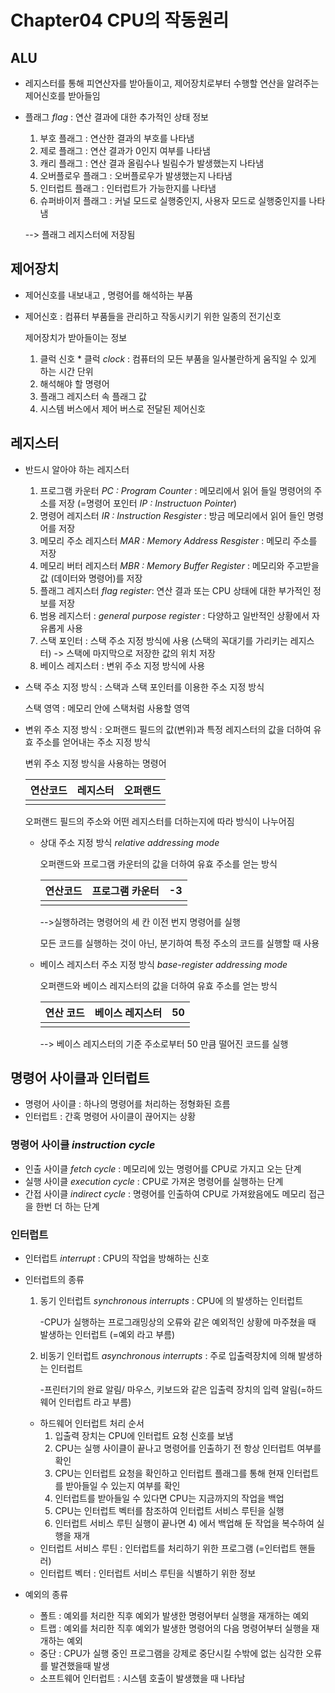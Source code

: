 # Chapter04 CPU의 작동원리

## ALU

- 레지스터를 통해 피연산자를 받아들이고, 제어장치로부터 수행할 연산을 알려주는 제어신호를 받아들임

- 플래그 *flag* : 연산 결과에 대한 추가적인 상태 정보

  1. 부호 플래그 : 연산한 결과의 부호를 나타냄
  2. 제로 플래그 : 연산 결과가 0인지 여부를 나타냄
  3. 캐리 플래그 : 연산 결과 올림수나 빌림수가 발생했는지 나타냄
  4. 오버플로우 플래그 : 오버플로우가 발생했는지 나타냄
  5. 인터럽트 플래그 : 인터럽트가 가능한지를 나타냄
  6. 슈퍼바이저 플래그 : 커널 모드로 실행중인지, 사용자 모드로 실행중인지를 나타냄

  --> 플래그 레지스터에 저장됨

## 제어장치

- 제어신호를 내보내고 , 명령어를 해석하는 부품

- 제어신호 : 컴퓨터 부품들을 관리하고 작동시키기 위한 일종의 전기신호

  제어장치가 받아들이는 정보

  1. 클럭 신호 * 클럭 *clock* : 컴퓨터의 모든 부품을 일사불란하게 움직일 수 있게 하는 시간 단위
  2. 해석해야 할 명령어
  3. 플래그 레지스터 속 플래그 값
  4. 시스템 버스에서 제어 버스로 전달된 제어신호

## 레지스터

- 반드시 알아야 하는 레지스터

  1. 프로그램 카운터 *PC : Program Counter* : 메모리에서 읽어 들일 명령어의 주소를 저장 (=명령어 포인터 *IP : Instructuon Pointer*)
  2. 명령어 레지스터 *IR : Instruction Resgister* : 방금 메모리에서 읽어 들인 명령어를 저장
  3. 메모리 주소 레지스터 *MAR : Memory Address Resgister* : 메모리 주소를 저장
  4. 메모리 버터 레지스터 *MBR : Memory Buffer Register* : 메모리와 주고받을 값 (데이터와 명령어)를 저장
  5. 플래그 레지스터 *flag register*: 연산 결과 또는 CPU 상태에 대한 부가적인 정보를 저장
  6. 범용 레지스터 : *general purpose register* : 다양하고 일반적인 상황에서 자유롭게 사용
  7. 스택 포인터 : 스택 주소 지정 방식에 사용 (스택의 꼭대기를 가리키는 레지스터) -> 스택에 마지막으로 저장한 값의 위치 저장
  8. 베이스 레지스터 : 변위 주소 지정 방식에 사용

- 스택 주소 지정 방식 : 스택과 스택 포인터를 이용한 주소 지정 방식

  스택 영역 : 메모리 안에 스택처럼 사용할 영역

- 변위 주소 지정 방식 : 오퍼랜드 필드의 값(변위)과 특정 레지스터의 값을 더하여 유효 주소를 얻어내는 주소 지정 방식

  변위 주소 지정 방식을 사용하는 명령어

  | 연산코드 | 레지스터 | 오퍼랜드 |
  | -------- | -------- | -------- |
  |          |          |          |

  오퍼랜드 필드의 주소와 어떤 레지스터를 더하는지에 따라 방식이 나누어짐

  - 상대 주소 지정 방식 *relative addressing mode*

    오퍼랜드와 프로그램 카운터의 값을 더하여 유효 주소를 얻는 방식

    | 연산코드 | 프로그램 카운터 | -3   |
    | -------- | --------------- | ---- |
    |          |                 |      |

    -->실행하려는 명령어의 세 칸 이전 번지 명령어를 실행

    모든 코드를 실행하는 것이 아닌, 분기하여 특정 주소의 코드를 실행할 때 사용

  - 베이스 레지스터 주소 지정 방식 *base-register addressing mode*

    오퍼랜드와 베이스 레지스터의 값을 더하여 유효 주소를 얻는 방식

    | 연산 코드 | 베이스 레지스터 | 50   |
    | --------- | --------------- | ---- |
    |           |                 |      |

    --> 베이스 레지스터의 기준 주소로부터 50 만큼 떨어진 코드를 실행

## 명령어 사이클과 인터럽트

- 명령어 사이클 : 하나의 명령어를 처리하는 정형화된 흐름
- 인터럽트 : 간혹 명령어 사이클이 끊어지는 상황

### 명령어 사이클 *instruction cycle*

- 인출 사이클 *fetch cycle* : 메모리에 있는 명령어를 CPU로 가지고 오는 단계
- 실행 사이클 *execution cycle* : CPU로 가져온 명령어를 실행하는 단계
- 간접 사이클 *indirect cycle* : 명령어를 인출하여 CPU로 가져왔음에도 메모리 접근을 한번 더 하는 단계

### 인터럽트

- 인터럽트 *interrupt* : CPU의 작업을 방해하는 신호

- 인터럽트의 종류

  1. 동기 인터럽트 *synchronous interrupts* : CPU에 의 발생하는 인터럽트

     -CPU가 실행하는 프로그래밍상의 오류와 같은 예외적인 상황에 마주쳤을 때 발생하는 인터럽트 (=예외 라고 부름)

  2. 비동기 인터럽트 *asynchronous interrupts* : 주로 입출력장치에 의해 발생하는 인터럽트

     -프린터기의 완료 알림/ 마우스, 키보드와 같은 입출력 장치의 입력 알림(=하드웨어 인터럽트 라고 부름)

  - 하드웨어 인터럽트 처리 순서
    1. 입출력 장치는 CPU에 인터럽트 요청 신호를 보냄
    2. CPU는 실행 사이클이 끝나고 명령어를 인출하기 전 항상 인터럽트 여부를 확인
    3. CPU는 인터럽트 요청을 확인하고 인터럽트 플래그를 통해 현재 인터럽트를 받아들일 수 있는지 여부를 확인
    4. 인터럽트를 받아들일 수 있다면 CPU는 지금까지의 작업을 백업
    5. CPU는 인터럽트 벡터를 참조하여 인터럽트 서비스 루틴을 실행
    6. 인터럽트 서비스 루틴 실행이 끝나면 4) 에서 백업해 둔 작업을 복수하여 실행을 재개
  - 인터럽트 서비스 루틴 : 인터럽트를 처리하기 위한 프로그램 (=인터럽트 핸들러)
  - 인터럽트 벡터 : 인터럽트 서비스 루틴을 식별하기 위한 정보

- 예외의 종류

  - 폴트 : 예외를 처리한 직후 예외가 발생한 명령어부터 실행을 재개하는 예외
  - 트랩 : 예외를 처리한 직후 예외가 발생한 명령어의 다음 명령어부터 실행을 재개하는 예외
  - 중단 : CPU가 실행 중인 프로그램을 강제로 중단시킬 수밖에 없는 심각한 오류를 발견했을때 발생
  - 소프트웨어 인터럽트 : 시스템 호출이 발생했을 때 나타남
